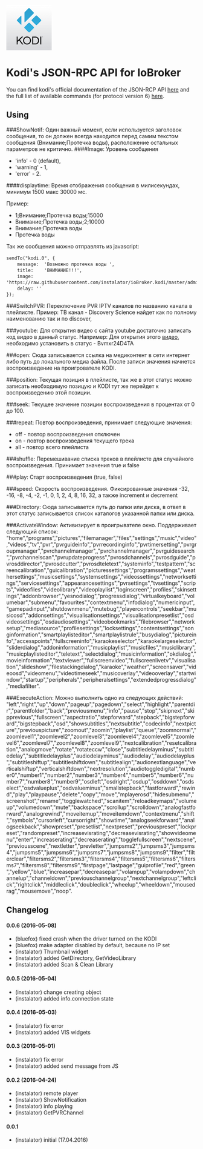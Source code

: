 ![Logo](admin/kodi.png)
# Kodi's JSON-RPC API for IoBroker
You can find kodi's official documentation of the JSON-RCP API [here](http://kodi.wiki/view/JSON-RPC_API) and the full list of available commands (for protocol version 6) [here](http://kodi.wiki/view/JSON-RPC_API/v6).

## Using
###ShowNotif: 
Один важный момент, если используется заголовок сообщения, то он должен всегда находится перед самим текстом сообщения (Внимание;Протечка воды), расположение остальных параметров не критично.
####Image:
Уровень сообщения
  * 'info' - 0 (default),
  * 'warning' - 1,
  * 'error' - 2.

####displaytime:
Время отображения сообщения в милисекундах, минимум 1500 макс 30000 мс.

Пример: 
 * 1;Внимание;Протечка воды;15000
 * Внимание;Протечка воды;2;10000
 * Внимание;Протечка воды
 * Протечка воды

Так же сообщения можно отправлять из javascript:
```
sendTo("kodi.0", {
    message:  'Возможно протечка воды ',
    title:    'ВНИМАНИЕ!!!',
    image: 'https://raw.githubusercontent.com/instalator/ioBroker.kodi/master/admin/kodi.png',
    delay: ''
});
```
###SwitchPVR: 
Переключение PVR IPTV каналов по названию канала в плейлисте.
Пример:
	ТВ канал - Discovery Science найдет как по полному наименованию так и по discover,
	
###youtube: 
Для открытия видео с сайта youtube достаточно записать код видео в данный статус.
Например: Для открытия этого [видео](https://www.youtube.com/watch?v=Bvmxr24D4TA), необходимо установить в статус - Bvmxr24D4TA

###open: 
Сюда записывается ссылка на медиконтент в сети интернет либо путь до локального медиа файла.
После записи значения начнется воспроизведение на проигрователе KODI.

###position: 
Текущая позиция в плейлисте, так же в этот статус можно записать необходимую позицую и KODI тут же перейдет к воспроизведению этой позиции.

###seek: 
Текущее значение позиции воспроизведения в процентах от 0 до 100.

###repeat: 
Повтор воспроизведения, принимает следующие значения:
* off - повтор воспроизведения отключен
* on - повтор воспроизведения текущего трека
* all - повтор всего плейлиста

###shuffle: 
Перемешивание списка треков в плейлисте для случайного воспроизведения.
Принимает значения true и false

###play: 
Старт воспроизведения (true, false)

###speed: 
Скорость воспроизведения. Фиксированные значения -32, -16, -8, -4, -2, -1, 0, 1, 2, 4, 8, 16, 32, а также increment и decrement

###Directory: 
Сюда записывается путь до папки или диска, в ответ в этот статус записывается список каталогов указанной папки или диска.

###ActivateWindow: 
Активизирует в проигрывателе окно. Поддерживает следующий список:
"home","programs","pictures","filemanager","files","settings","music","video","videos","tv","pvr","pvrguideinfo","pvrrecordinginfo","pvrtimersetting","pvrgroupmanager","pvrchannelmanager",,"pvrchannelmanager","pvrguidesearch","pvrchannelscan","pvrupdateprogress","pvrosdchannels","pvrosdguide","pvrosddirector","pvrosdcutter","pvrosdteletext","systeminfo","testpattern","screencalibration","guicalibration","picturessettings","programssettings","weathersettings","musicsettings","systemsettings","videossettings","networksettings","servicesettings","appearancesettings","pvrsettings","tvsettings","scripts","videofiles","videolibrary","videoplaylist","loginscreen","profiles","skinsettings","addonbrowser","yesnodialog","progressdialog","virtualkeyboard","volumebar","submenu","favourites","contextmenu","infodialog","numericinput","gamepadinput","shutdownmenu","mutebug","playercontrols","seekbar","musicosd","addonsettings","visualisationsettings","visualisationpresetlist","osdvideosettings","osdaudiosettings","videobookmarks","filebrowser","networksetup","mediasource","profilesettings","locksettings","contentsettings","songinformation","smartplaylisteditor","smartplaylistrule","busydialog","pictureinfo","accesspoints","fullscreeninfo","karaokeselector","karaokelargeselector","sliderdialog","addoninformation","musicplaylist","musicfiles","musiclibrary","musicplaylisteditor","teletext","selectdialog","musicinformation","okdialog","movieinformation","textviewer","fullscreenvideo","fullscreenlivetv","visualisation","slideshow","filestackingdialog","karaoke","weather","screensaver","videoosd","videomenu","videotimeseek","musicoverlay","videooverlay","startwindow","startup","peripherals","peripheralsettings","extendedprogressdialog","mediafilter".

###ExecuteAction: 
Можно выполнить одно из следующих действий:
"left","right","up","down","pageup","pagedown","select","highlight","parentdir","parentfolder","back","previousmenu","info","pause","stop","skipnext","skipprevious","fullscreen","aspectratio","stepforward","stepback","bigstepforward","bigstepback","osd","showsubtitles","nextsubtitle","codecinfo","nextpicture","previouspicture","zoomout","zoomin","playlist","queue","zoomnormal","zoomlevel1","zoomlevel2","zoomlevel3","zoomlevel4","zoomlevel5","zoomlevel6","zoomlevel7","zoomlevel8","zoomlevel9","nextcalibration","resetcalibration","analogmove","rotate","rotateccw","close","subtitledelayminus","subtitledelay","subtitledelayplus","audiodelayminus","audiodelay","audiodelayplus","subtitleshiftup","subtitleshiftdown","subtitlealign","audionextlanguage","verticalshiftup","verticalshiftdown","nextresolution","audiotoggledigital","number0","number1","number2","number3","number4","number5","number6","number7","number8","number9","osdleft","osdright","osdup","osddown","osdselect","osdvalueplus","osdvalueminus","smallstepback","fastforward","rewind","play","playpause","delete","copy","move","mplayerosd","hidesubmenu","screenshot","rename","togglewatched","scanitem","reloadkeymaps","volumeup","volumedown","mute","backspace","scrollup","scrolldown","analogfastforward","analogrewind","moveitemup","moveitemdown","contextmenu","shift","symbols","cursorleft","cursorright","showtime","analogseekforward","analogseekback","showpreset","presetlist","nextpreset","previouspreset","lockpreset","randompreset","increasevisrating","decreasevisrating","showvideomenu","enter","increaserating","decreaserating","togglefullscreen","nextscene","previousscene","nextletter","prevletter","jumpsms2","jumpsms3","jumpsms4","jumpsms5","jumpsms6","jumpsms7","jumpsms8","jumpsms9","filter","filterclear","filtersms2","filtersms3","filtersms4","filtersms5","filtersms6","filtersms7","filtersms8","filtersms9","firstpage","lastpage","guiprofile","red","green","yellow","blue","increasepar","decreasepar","volampup","volampdown","channelup","channeldown","previouschannelgroup","nextchannelgroup","leftclick","rightclick","middleclick","doubleclick","wheelup","wheeldown","mousedrag","mousemove","noop".

## Changelog

#### 0.0.6 (2016-05-08)
* (bluefox) fixed crash when the driver turned on the KODI
* (bluefox) make adapter disabled by default, because no IP set
* (instalator) Thumbnail widget
* (instalator) added GetDirectory, GetVideoLibrary
* (instalator) added Scan & Clean Library

#### 0.0.5 (2016-05-04)
* (instalator) change creating object
* (instalator) added info.connection state

#### 0.0.4 (2016-05-03)
* (instalator) fix error
* (instalator) added VIS widgets

#### 0.0.3 (2016-05-01)
* (instalator) fix error
* (instalator) added send message from JS

#### 0.0.2 (2016-04-24)
* (instalator) remote player
* (instalator) ShowNotification
* (instalator) info playing
* (instalator) GetPVRChannel

#### 0.0.1
* (instalator) initial (17.04.2016)
